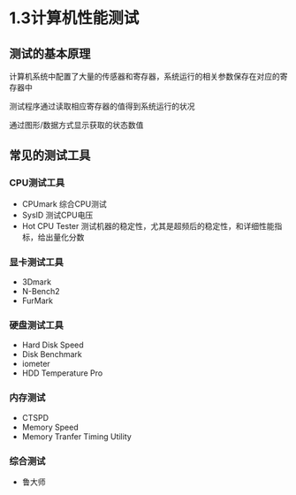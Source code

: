 # 1.3计算机性能测试

## 测试的基本原理

计算机系统中配置了大量的传感器和寄存器，系统运行的相关参数保存在对应的寄存器中

测试程序通过读取相应寄存器的值得到系统运行的状况

通过图形/数据方式显示获取的状态数值

## 常见的测试工具

### CPU测试工具

- CPUmark 综合CPU测试
- SysID 测试CPU电压
- Hot CPU Tester 测试机器的稳定性，尤其是超频后的稳定性，和详细性能指标，给出量化分数

### 显卡测试工具

- 3Dmark
- N-Bench2
- FurMark

### 硬盘测试工具

- Hard Disk Speed
- Disk Benchmark
- iometer
- HDD Temperature Pro

### 内存测试

- CTSPD
- Memory Speed
- Memory Tranfer Timing Utility

### 综合测试

- 鲁大师